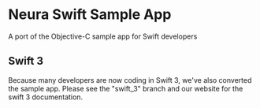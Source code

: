 # Neura Swift Sample App
A port of the Objective-C sample app for Swift developers

## Swift 3
 Because many developers are now coding in Swift 3, we've also converted the sample app. Please see the "swift_3" branch and our website for the swift 3 documentation.

